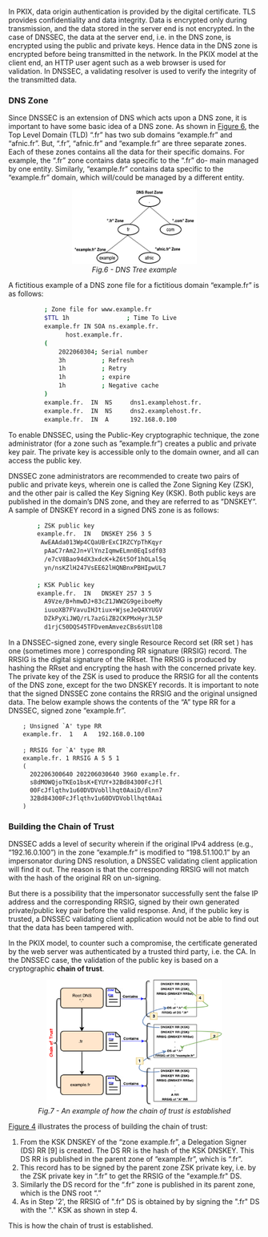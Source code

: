 In PKIX, data origin authentication is provided by the digital certificate. TLS provides confidentiality and data integrity. Data is encrypted only during transmission, and the data stored in the server end is not encrypted. In the case of DNSSEC, the data at the server end, i.e. in the DNS zone, is encrypted using the public and private keys. Hence data in the DNS zone is encrypted before being transmitted in the network. In the PKIX model at the client end, an HTTP user agent such as a web browser is used for validation. In DNSSEC, a validating resolver is used to verify the integrity of the transmitted data.

### DNS Zone

Since DNSSEC is an extension of DNS which acts upon a DNS zone, it is important to have some basic idea of a DNS zone. As shown in [Figure 6](/Figures/DNS-Hierarchy1.png), the Top Level Domain (TLD) “.fr” has two sub domains “example.fr” and “afnic.fr”. But, “.fr”, “afnic.fr” and “example.fr” are three separate zones. Each of these zones contains all the data for their specific domains. For example, the “.fr” zone contains data specific to the “.fr” do- main managed by one entity. Similarly, “example.fr” contains data specific to the “example.fr” domain, which will/could be managed by a different entity. 

<p align="center">
  <img width="250" height="150" src="https://github.com/AFNIC/Mutual-Authentication-via-DANE/blob/main/Figures/DNS-Hierarchy1.png">
  <br>
  <em> Fig.6 - DNS Tree example </em>
</p>

A fictitious example of a DNS zone file for a fictitious domain “example.fr” is as follows:

```sh
          ; Zone file for www.example.fr
          $TTL 1h                ; Time To Live
          example.fr IN SOA ns.example.fr. 
                host.example.fr.
          (
              2022060304; Serial number
              3h          ; Refresh
              1h          ; Retry
              1h          ; expire
              1h          ; Negative cache 
          )
          example.fr.  IN  NS     dns1.examplehost.fr.
          example.fr.  IN  NS     dns2.examplehost.fr.
          example.fr.  IN  A      192.168.0.100
```
To enable DNSSEC, using the Public-Key cryptographic technique, the zone administrator (for a zone such as ”example.fr”) creates a public and private key pair. The private key is accessible only to the domain owner, and all can access the public key. 

DNSSEC zone administrators are recommended to create two pairs of public and private keys, wherein one is called the Zone Signing Key (ZSK), and the other pair is called the Key Signing Key (KSK). Both public keys are published in the domain’s DNS zone, and they are referred to as ”DNSKEY”. A sample of DNSKEY record in a signed DNS zone is as follows:

```sh
        ; ZSK public key
        example.fr.  IN   DNSKEY 256 3 5                          
         AwEAAda013Wp4CQaUBrExCIRZCYpThKqyr   
          pAaC7rAm2Jn+VlYnzIqmwELmn0EqIsdf03
          /e7cV8Bao94dX3xdcK+kZ6t5Of1hOLal5q
          yn/nsKZlH247VsEE62lHQNBnxPBHIpwUL7                             
                                     
        ; KSK Public key
        example.fr.  IN   DNSKEY 257 3 5           
          A9Vze/B+hmwDJ+83cZ1JWW2G9geiboeMy
          iuuoXB7FVavuIHJtiux+WjseJeQ4XYUGV
          DZkPyXiJWQ/rL7azGiZB2CKPMxHyr3L5P      			
          d1rjC50DQS45TFDvemAmvezCBs6sUtlD8
```

In a DNSSEC-signed zone, every single Resource Record set (RR set )  has one (sometimes more ) corresponding RR signature (RRSIG) record. The RRSIG is the digital signature of the RRset. The RRSIG is produced by hashing the RRset and encrypting the hash with the concerned private key.
The private key of the ZSK is used to produce the RRSIG for all the contents of the DNS zone, except for the two DNSKEY records. It is important to note that the signed DNSSEC zone contains the RRSIG and the original unsigned data. The below example shows the contents of the “A” type RR for a DNSSEC, signed zone “example.fr”.

        ; Unsigned `A' type RR
        example.fr.  1   A   192.168.0.100

        ; RRSIG for `A' type RR
        example.fr. 1 RRSIG A 5 5 1  
        (
          202206300640 202206030640 3960 example.fr.   
          s8dMOWQjoTKEo1bsK+EYUY+32Bd84300FcJfl 
          00FcJflqthv1u60DVDVobllhqt0AaiD/dlnn7     
          32Bd84300FcJflqthv1u60DVDVobllhqt0Aai
        )

### Building the Chain of Trust

DNSSEC adds a level of security wherein if the original IPv4 address (e.g., “192.16.0.100”) in the zone “example.fr” is modified to “198.51.100.1” by an impersonator during DNS resolution, a DNSSEC validating client application will find it out. The reason is that the corresponding RRSIG will not match with the hash of the original RR on un-signing.

But there is a possibility that the impersonator successfully sent the false IP address and the corresponding RRSIG, signed by their own generated private/public key pair before the valid response. And, if the public key is trusted, a DNSSEC validating client application would not be able to find out that the data has been tampered with. 

In the PKIX model, to counter such a compromise, the certificate generated by the web server was authenticated by a trusted third party, i.e. the CA. In the DNSSEC case, the validation of the public key is based on a cryptographic **chain of trust**.

<p align="center">
  <img width="350" height="250" src="https://github.com/AFNIC/Mutual-Authentication-via-DANE/blob/main/Figures/DNSSEC_Trust_Chain.png">
  <br>
  <em> Fig.7 - An example of how the chain of trust is established </em>
</p>

[Figure 4](Figures/DNSSEC_Trust_Chain.png)  illustrates the process of building the chain of trust:

  1. From the KSK DNSKEY of the “zone example.fr”, a Delegation Signer (DS) RR [9] is created. The DS RR is the hash of the KSK DNSKEY. This DS RR is published in the parent zone of “example.fr”, which is “.fr”.
  2. This record has to be signed by the parent zone ZSK private key, i.e. by the ZSK private key in “.fr” to get the RRSIG of the "example.fr" DS.
  3. Similarly the DS record for the “.fr” zone is published in its parent zone, which is the DNS root “.” 
  4. As in Step '2', the RRSIG of ".fr" DS is obtained by by signing the ".fr" DS with the "." KSK  as shown in step 4.

This is how the chain of trust is established.
